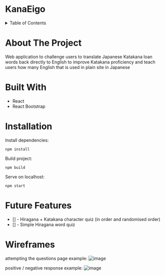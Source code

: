 # KanaEigo

<!-- TABLE OF CONTENTS -->
<details>
  <summary>Table of Contents</summary>
  <ol>
    <li>
      <a href="#about-the-project">About The Project</a>
    </li>
    </li>
      <li>
        <a href="#built-with">Built With</a>
      </li>
    <li>
      <a href="#installation">Installation</a>
    </li>
    <li>
      <a href="#wireframes">Wireframes</a>
    </li>
  </ol>
</details>

<!-- ABOUT THE PROJECT -->
# About The Project
Web application to challenge users to translate Japanese Katakana loan words back directly to English to improve Katakana proficiency and teach users how many English that is used in plain site in Japanese

# Built With

- React
- React Bootstrap

# Installation

Install dependencies:

`npm install`

Build project:

`npm build`

Serve on localhost:

`npm start`

# Future Features

- [] - Hiragana + Katakana character quiz (in order and randomised order)
- [] - Simple Hiragana word quiz

# Wireframes

attempting the questions page example:
![image](https://user-images.githubusercontent.com/8567795/178804404-ac55624c-2800-4fa0-b213-4abb380219b3.png)

positive / negative response example:
![image](https://user-images.githubusercontent.com/8567795/178804439-cb46f37e-9ad1-48bf-b584-6e42dfd2b1ac.png)
